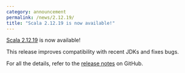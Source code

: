 ```yaml
---
category: announcement
permalink: /news/2.12.19/
title: "Scala 2.12.19 is now available!"
---
```

[Scala 2.12.19](https://github.com/scala/scala/releases/tag/v2.12.19) is now available!

This release
improves compatibility with recent JDKs
and fixes bugs.

For all the details, refer to the [release notes](https://github.com/scala/scala/releases/tag/v2.12.19) on GitHub.
